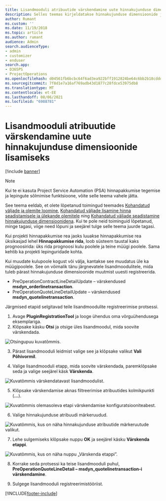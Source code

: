 ```yaml
---
title: Lisandmooduli atribuutide värskendamine uute hinnakujunduse dimensioonide lisamiseks
description: Selles teemas kirjeldatakse hinnakujunduse dimensioonide jaoks lisandmooduli atribuutide värskendamist.
author: Rumant
ms.custom: ''
ms.date: 11/19/2018
ms.topic: article
ms.author: rumant
audience: Admin
search.audienceType:
- admin
- customizer
- enduser
search.app:
- D365PS
- ProjectOperations
ms.openlocfilehash: d04561fb6bcbc64f6ad3ea922bff1912824be64c6bb2b18cddd95e9b1b5c7850
ms.sourcegitcommit: 7f8d1e7a16af769adb43d1877c28fdce53975db8
ms.translationtype: MT
ms.contentlocale: et-EE
ms.lasthandoff: 08/06/2021
ms.locfileid: "6988781"
---
```

# <a name="update-plug-in-attributes-to-include-new-pricing-dimensions"></a>Lisandmooduli atribuutide värskendamine uute hinnakujunduse dimensioonide lisamiseks

[!include [banner](../includes/psa-now-project-operations.md)]

> [!NOTE]
> Kui te ei kasuta Project Service Automation (PSA) hinnapakkumise tegemise ja lepingute sõlmimise funktsioone, võite selle teema vahele jätta.

See teema eeldab, et olete lõpetanud toimingud teemades [Kohandatud väljade ja olemite loomine](create-custom-fields-entities.md), [Kohandatud väljade lisamine hinna seadistamisele ja ülekande olemitele](field-references.md) ning [Kohandatud väljade seadistamine hinnakujunduse dimensioonidena](set-up-pricing-dimensions.md). Kui te pole neid toiminguid lõpetanud, minge tagasi, viige need lõpuni ja seejärel tulge selle teema juurde tagasi.

Kui projekti hinnapakkumise rea jaoks luuakse hinnapakkumise rea üksikasjad lehel **Hinnapakkumise rida**, loob süsteem taustal kaks prognoosirida: üks rida prognoosi kulu poolele ja teine müügi poolele. Sama kehtib ka projekti lepinguridade kohta.

Kui muudate kulupoole kogust või välja, kantakse see muudatus üle ka müügipoolele. See on võimalik tänu järgnevatele lisandmoodulitele, mida tuleb pärast hinnakujunduse dimensioonide muutmist uuesti registreerida.

- PreOperationContractLineDetailUpdate – värskendused **msdyn_orderlinetransaction**.
- PreOperationQuoteLineDetailUpdate – värskendused **msdyn_quotelinetransaction**.

Järgmised etapid selgitavad teile lisandmoodulite registreerimise protsessi.

1. Avage **PluginRegistrationTool** ja looge ühendus oma võrguühendusega eksemplariga.
2. Klõpsake käsku **Otsi** ja otsige üles lisandmoodul, mida soovite värskendada.

 ![Otsingupuu kuvatõmmis.](media/PRT-1.png)

3. Pärast lisandmooduli leidmist valige see ja klõpsake valikut **Vali Põhivormil**.

4. Valige lisandmooduli etapp, mida soovite värskendada, paremklõpsake seda ja valige seejärel käsk **Värskenda**.

 ![Kuvatõmmis värskendatavast lisandmoodulist.](media/PRT-2.png)
 
5. Klõpsake värskendamise aknas filtreerimise atribuutides kolmikpunkti (**...**).

 ![Kuvatõmmis olemasoleva etapi värskendamise konfiguratsiooniteabest.](media/PRT-3.png)
 
6. Valige hinnakujunduse atribuudi märkeruudud.

 ![Kuvatõmmis, kus on näha hinnakujunduse atribuutide märkeruutude valikut.](media/PRT-4.png)

7. Lehe sulgemiseks klõpsake nuppu **OK** ja seejärel käsku **Värskenda etappi**.

 ![Kuvatõmmis, kus on näha nuppu „Värskenda etappi”.](media/PRT-5.png)
 
8. Korrake seda protsessi ka teise lisandmooduli puhul, **PreOperationQuoteLineDetail – msdyn_quotelinetransaction-i värskendamine**.

9. Sulgege lisandmooduli registreerimistööriist.



[!INCLUDE[footer-include](../includes/footer-banner.md)]